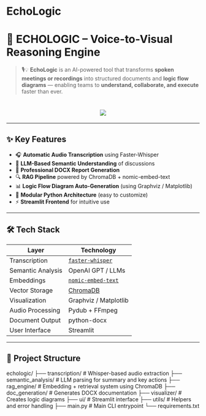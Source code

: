 # EchoLogic
# 🎯 ECHOLOGIC – Voice-to-Visual Reasoning Engine

> 🎙️💡 **EchoLogic** is an AI-powered tool that transforms **spoken meetings or recordings** into structured documents and **logic flow diagrams** — enabling teams to **understand, collaborate, and execute** faster than ever.

<h1 align="center">
  <img src="https://readme-typing-svg.herokuapp.com?font=Orbitron&size=40&color=F71313&center=true&vCenter=true&width=900&height=80&lines=⚙️+ALL+PYTHON+PROJECTS+⚙️;🧠+By+Guardians+of+Code+🧠;💻+Automate+%7C+Build+%7C+Hack+%7C+Repeat+💻" />
</h1>

---

## ✨ Key Features

- 🎧 **Automatic Audio Transcription** using Faster-Whisper
- 🧠 **LLM-Based Semantic Understanding** of discussions
- 📄 **Professional DOCX Report Generation**
- 🔍 **RAG Pipeline** powered by ChromaDB + nomic-embed-text
- 📊 **Logic Flow Diagram Auto-Generation** (using Graphviz / Matplotlib)
- 🧩 **Modular Python Architecture** (easy to customize)
- ⚡ **Streamlit Frontend** for intuitive use

---

## 🛠 Tech Stack

| Layer              | Technology |
|--------------------|------------|
| Transcription      | [`faster-whisper`](https://github.com/guillaumekln/faster-whisper) |
| Semantic Analysis  | OpenAI GPT / LLMs |
| Embeddings         | [`nomic-embed-text`](https://github.com/nomic-ai/nomic) |
| Vector Storage     | [ChromaDB](https://www.trychroma.com/) |
| Visualization      | Graphviz / Matplotlib |
| Audio Processing   | Pydub + FFmpeg |
| Document Output    | python-docx |
| User Interface     | Streamlit |

---

## 📁 Project Structure

echologic/
├── transcription/ # Whisper-based audio extraction
├── semantic_analysis/ # LLM parsing for summary and key actions
├── rag_engine/ # Embedding + retrieval system using ChromaDB
├── doc_generation/ # Generates DOCX documentation
├── visualizer/ # Creates logic diagrams
├── ui/ # Streamlit interface
├── utils/ # Helpers and error handling
├── main.py # Main CLI entrypoint
└── requirements.txt

